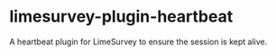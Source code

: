 # limesurvey-plugin-heartbeat
A heartbeat plugin for LimeSurvey to ensure the session is kept alive.
